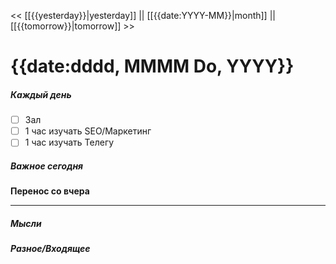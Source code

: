 << [[{{yesterday}}|yesterday]] || [[{{date:YYYY-MM}}|month]] || [[{{tomorrow}}|tomorrow]] >>

# {{date:dddd, MMMM Do, YYYY}}

##### Каждый день
- [ ] Зал
- [ ] 1 час изучать SEO/Маркетинг
- [ ] 1 час изучать Телегу
##### Важное сегодня
**Перенос со вчера**

---

##### Мысли

##### Разное/Входящее
